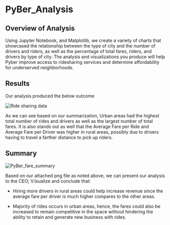 # PyBer_Analysis

## Overview of Analysis
Using Jupyter Notebook, and Matplotlib, we create a variety of charts that showcased the relationship between the type of city and the number of drivers and riders, as well as the percentage of total fares, riders, and drivers by type of city. The analysis and visualizations you produce will help Pyber improve access to ridesharing services and determine affordability for underserved neighborhoods.

## Results

Our analysis produced the below outcome

![Ride sharing data](https://user-images.githubusercontent.com/47859209/192941569-c561debf-9345-49d2-aee2-3f6cf011b079.png)

As we can see based on our summarization, Urban areas had the highest total number of rides and drivers as well as the largest number of total fares. 
It is also stands out as well that the Average Fare per Ride and Average Fare per Driver was higher in rural areas, possibly due to drivers having to travel a farther distance to pick up riders.

## Summary
![PyBer_fare_summary](https://user-images.githubusercontent.com/47859209/192942299-fe5b1d0a-c2ba-4f61-92f0-114cad1c7116.png)

Based on our attached png file as noted above, we can present our analysis to the CEO; V.Isualize and conclude that:

- Hiring more drivers in rural areas could help increase revenue since the average fare per driver is much higher compares to the other areas.

- Majority of rides occurs in urban areas, hence, the fares could also be increased to remain competitive in the space without hindering the ability to retain and generate new business with rides. 
